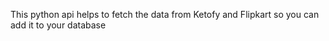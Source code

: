 This python api helps to fetch the data from Ketofy and Flipkart so you can add it to your database
